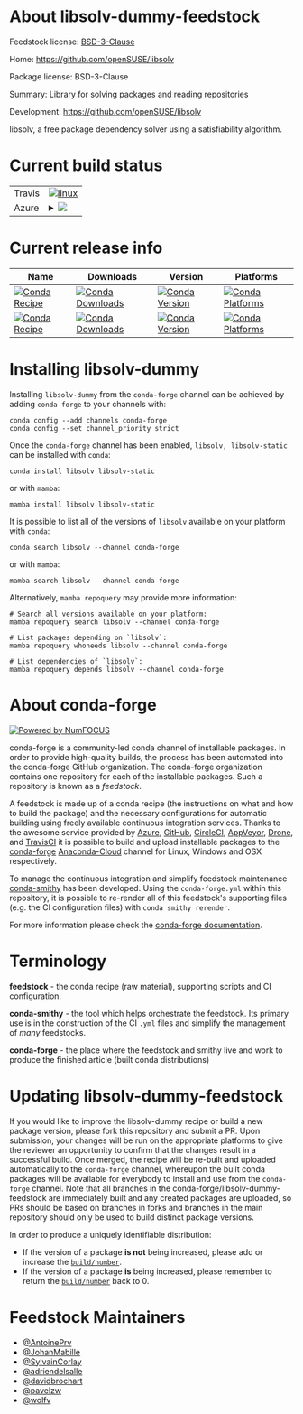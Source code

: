 About libsolv-dummy-feedstock
=============================

Feedstock license: [BSD-3-Clause](https://github.com/conda-forge/libsolv-feedstock/blob/main/LICENSE.txt)

Home: https://github.com/openSUSE/libsolv

Package license: BSD-3-Clause

Summary: Library for solving packages and reading repositories

Development: https://github.com/openSUSE/libsolv

libsolv, a free package dependency solver using a satisfiability algorithm.

Current build status
====================


<table><tr>
    <td>Travis</td>
    <td>
      <a href="https://app.travis-ci.com/conda-forge/libsolv-feedstock">
        <img alt="linux" src="https://img.shields.io/travis/com/conda-forge/libsolv-feedstock/main.svg?label=Linux">
      </a>
    </td>
  </tr>
    
  <tr>
    <td>Azure</td>
    <td>
      <details>
        <summary>
          <a href="https://dev.azure.com/conda-forge/feedstock-builds/_build/latest?definitionId=6416&branchName=main">
            <img src="https://dev.azure.com/conda-forge/feedstock-builds/_apis/build/status/libsolv-feedstock?branchName=main">
          </a>
        </summary>
        <table>
          <thead><tr><th>Variant</th><th>Status</th></tr></thead>
          <tbody><tr>
              <td>linux_64</td>
              <td>
                <a href="https://dev.azure.com/conda-forge/feedstock-builds/_build/latest?definitionId=6416&branchName=main">
                  <img src="https://dev.azure.com/conda-forge/feedstock-builds/_apis/build/status/libsolv-feedstock?branchName=main&jobName=linux&configuration=linux%20linux_64_" alt="variant">
                </a>
              </td>
            </tr><tr>
              <td>linux_aarch64</td>
              <td>
                <a href="https://dev.azure.com/conda-forge/feedstock-builds/_build/latest?definitionId=6416&branchName=main">
                  <img src="https://dev.azure.com/conda-forge/feedstock-builds/_apis/build/status/libsolv-feedstock?branchName=main&jobName=linux&configuration=linux%20linux_aarch64_" alt="variant">
                </a>
              </td>
            </tr><tr>
              <td>linux_ppc64le</td>
              <td>
                <a href="https://dev.azure.com/conda-forge/feedstock-builds/_build/latest?definitionId=6416&branchName=main">
                  <img src="https://dev.azure.com/conda-forge/feedstock-builds/_apis/build/status/libsolv-feedstock?branchName=main&jobName=linux&configuration=linux%20linux_ppc64le_" alt="variant">
                </a>
              </td>
            </tr><tr>
              <td>osx_64</td>
              <td>
                <a href="https://dev.azure.com/conda-forge/feedstock-builds/_build/latest?definitionId=6416&branchName=main">
                  <img src="https://dev.azure.com/conda-forge/feedstock-builds/_apis/build/status/libsolv-feedstock?branchName=main&jobName=osx&configuration=osx%20osx_64_" alt="variant">
                </a>
              </td>
            </tr><tr>
              <td>osx_arm64</td>
              <td>
                <a href="https://dev.azure.com/conda-forge/feedstock-builds/_build/latest?definitionId=6416&branchName=main">
                  <img src="https://dev.azure.com/conda-forge/feedstock-builds/_apis/build/status/libsolv-feedstock?branchName=main&jobName=osx&configuration=osx%20osx_arm64_" alt="variant">
                </a>
              </td>
            </tr><tr>
              <td>win_64</td>
              <td>
                <a href="https://dev.azure.com/conda-forge/feedstock-builds/_build/latest?definitionId=6416&branchName=main">
                  <img src="https://dev.azure.com/conda-forge/feedstock-builds/_apis/build/status/libsolv-feedstock?branchName=main&jobName=win&configuration=win%20win_64_" alt="variant">
                </a>
              </td>
            </tr>
          </tbody>
        </table>
      </details>
    </td>
  </tr>
</table>

Current release info
====================

| Name | Downloads | Version | Platforms |
| --- | --- | --- | --- |
| [![Conda Recipe](https://img.shields.io/badge/recipe-libsolv-green.svg)](https://anaconda.org/conda-forge/libsolv) | [![Conda Downloads](https://img.shields.io/conda/dn/conda-forge/libsolv.svg)](https://anaconda.org/conda-forge/libsolv) | [![Conda Version](https://img.shields.io/conda/vn/conda-forge/libsolv.svg)](https://anaconda.org/conda-forge/libsolv) | [![Conda Platforms](https://img.shields.io/conda/pn/conda-forge/libsolv.svg)](https://anaconda.org/conda-forge/libsolv) |
| [![Conda Recipe](https://img.shields.io/badge/recipe-libsolv--static-green.svg)](https://anaconda.org/conda-forge/libsolv-static) | [![Conda Downloads](https://img.shields.io/conda/dn/conda-forge/libsolv-static.svg)](https://anaconda.org/conda-forge/libsolv-static) | [![Conda Version](https://img.shields.io/conda/vn/conda-forge/libsolv-static.svg)](https://anaconda.org/conda-forge/libsolv-static) | [![Conda Platforms](https://img.shields.io/conda/pn/conda-forge/libsolv-static.svg)](https://anaconda.org/conda-forge/libsolv-static) |

Installing libsolv-dummy
========================

Installing `libsolv-dummy` from the `conda-forge` channel can be achieved by adding `conda-forge` to your channels with:

```
conda config --add channels conda-forge
conda config --set channel_priority strict
```

Once the `conda-forge` channel has been enabled, `libsolv, libsolv-static` can be installed with `conda`:

```
conda install libsolv libsolv-static
```

or with `mamba`:

```
mamba install libsolv libsolv-static
```

It is possible to list all of the versions of `libsolv` available on your platform with `conda`:

```
conda search libsolv --channel conda-forge
```

or with `mamba`:

```
mamba search libsolv --channel conda-forge
```

Alternatively, `mamba repoquery` may provide more information:

```
# Search all versions available on your platform:
mamba repoquery search libsolv --channel conda-forge

# List packages depending on `libsolv`:
mamba repoquery whoneeds libsolv --channel conda-forge

# List dependencies of `libsolv`:
mamba repoquery depends libsolv --channel conda-forge
```


About conda-forge
=================

[![Powered by
NumFOCUS](https://img.shields.io/badge/powered%20by-NumFOCUS-orange.svg?style=flat&colorA=E1523D&colorB=007D8A)](https://numfocus.org)

conda-forge is a community-led conda channel of installable packages.
In order to provide high-quality builds, the process has been automated into the
conda-forge GitHub organization. The conda-forge organization contains one repository
for each of the installable packages. Such a repository is known as a *feedstock*.

A feedstock is made up of a conda recipe (the instructions on what and how to build
the package) and the necessary configurations for automatic building using freely
available continuous integration services. Thanks to the awesome service provided by
[Azure](https://azure.microsoft.com/en-us/services/devops/), [GitHub](https://github.com/),
[CircleCI](https://circleci.com/), [AppVeyor](https://www.appveyor.com/),
[Drone](https://cloud.drone.io/welcome), and [TravisCI](https://travis-ci.com/)
it is possible to build and upload installable packages to the
[conda-forge](https://anaconda.org/conda-forge) [Anaconda-Cloud](https://anaconda.org/)
channel for Linux, Windows and OSX respectively.

To manage the continuous integration and simplify feedstock maintenance
[conda-smithy](https://github.com/conda-forge/conda-smithy) has been developed.
Using the ``conda-forge.yml`` within this repository, it is possible to re-render all of
this feedstock's supporting files (e.g. the CI configuration files) with ``conda smithy rerender``.

For more information please check the [conda-forge documentation](https://conda-forge.org/docs/).

Terminology
===========

**feedstock** - the conda recipe (raw material), supporting scripts and CI configuration.

**conda-smithy** - the tool which helps orchestrate the feedstock.
                   Its primary use is in the construction of the CI ``.yml`` files
                   and simplify the management of *many* feedstocks.

**conda-forge** - the place where the feedstock and smithy live and work to
                  produce the finished article (built conda distributions)


Updating libsolv-dummy-feedstock
================================

If you would like to improve the libsolv-dummy recipe or build a new
package version, please fork this repository and submit a PR. Upon submission,
your changes will be run on the appropriate platforms to give the reviewer an
opportunity to confirm that the changes result in a successful build. Once
merged, the recipe will be re-built and uploaded automatically to the
`conda-forge` channel, whereupon the built conda packages will be available for
everybody to install and use from the `conda-forge` channel.
Note that all branches in the conda-forge/libsolv-dummy-feedstock are
immediately built and any created packages are uploaded, so PRs should be based
on branches in forks and branches in the main repository should only be used to
build distinct package versions.

In order to produce a uniquely identifiable distribution:
 * If the version of a package **is not** being increased, please add or increase
   the [``build/number``](https://docs.conda.io/projects/conda-build/en/latest/resources/define-metadata.html#build-number-and-string).
 * If the version of a package **is** being increased, please remember to return
   the [``build/number``](https://docs.conda.io/projects/conda-build/en/latest/resources/define-metadata.html#build-number-and-string)
   back to 0.

Feedstock Maintainers
=====================

* [@AntoinePrv](https://github.com/AntoinePrv/)
* [@JohanMabille](https://github.com/JohanMabille/)
* [@SylvainCorlay](https://github.com/SylvainCorlay/)
* [@adriendelsalle](https://github.com/adriendelsalle/)
* [@davidbrochart](https://github.com/davidbrochart/)
* [@pavelzw](https://github.com/pavelzw/)
* [@wolfv](https://github.com/wolfv/)

